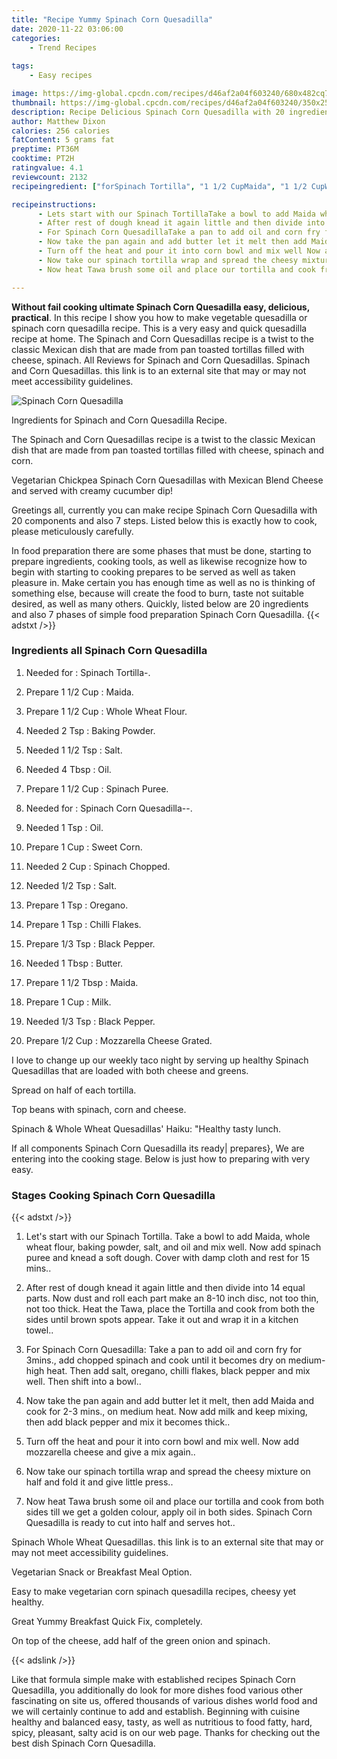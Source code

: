 ```yaml
---
title: "Recipe Yummy Spinach Corn Quesadilla"
date: 2020-11-22 03:06:00
categories:
    - Trend Recipes
    
tags:
    - Easy recipes

image: https://img-global.cpcdn.com/recipes/d46af2a04f603240/680x482cq70/spinach-corn-quesadilla-recipe-main-photo.jpg
thumbnail: https://img-global.cpcdn.com/recipes/d46af2a04f603240/350x250cq70/spinach-corn-quesadilla-recipe-main-photo.jpg
description: Recipe Delicious Spinach Corn Quesadilla with 20 ingredients and 7 stages of easy cooking.
author: Matthew Dixon
calories: 256 calories
fatContent: 5 grams fat
preptime: PT36M
cooktime: PT2H
ratingvalue: 4.1
reviewcount: 2132
recipeingredient: ["forSpinach Tortilla", "1 1/2 CupMaida", "1 1/2 CupWhole Wheat Flour", "2 TspBaking Powder", "1 1/2 TspSalt", "4 TbspOil", "1 1/2 CupSpinach Puree", "forSpinach Corn Quesadilla", "1 TspOil", "1 CupSweet Corn", "2 CupSpinach Chopped", "1/2 TspSalt", "1 TspOregano", "1 TspChilli Flakes", "1/3 TspBlack Pepper", "1 TbspButter", "1 1/2 TbspMaida", "1 CupMilk", "1/3 TspBlack Pepper", "1/2 CupMozzarella Cheese Grated"]

recipeinstructions: 
      - Lets start with our Spinach TortillaTake a bowl to add Maida whole wheat flour baking powder salt and oil and mix well Now add spinach puree and knead a soft dough Cover with damp cloth and rest for 15 mins 
      - After rest of dough knead it again little and then divide into 14 equal parts Now dust and roll each part make an 810 inch disc not too thin not too thick Heat the Tawa place the Tortilla and cook from both the sides until brown spots appear Take it out and wrap it in a kitchen towel 
      - For Spinach Corn QuesadillaTake a pan to add oil and corn fry for 3mins add chopped spinach and cook until it becomes dry on mediumhigh heat Then add salt oregano chilli flakes black pepper and mix well Then shift into a bowl 
      - Now take the pan again and add butter let it melt then add Maida and cook for 23 mins on medium heat Now add milk and keep mixing then add black pepper and mix it becomes thick 
      - Turn off the heat and pour it into corn bowl and mix well Now add mozzarella cheese and give a mix again 
      - Now take our spinach tortilla wrap and spread the cheesy mixture on half and fold it and give little press 
      - Now heat Tawa brush some oil and place our tortilla and cook from both sides till we get a golden colour apply oil in both sides Spinach Corn Quesadilla is ready to cut into half and serves hot

---
```




**Without fail cooking ultimate Spinach Corn Quesadilla easy, delicious, practical**. In this recipe I show you how to make vegetable quesadilla or spinach corn quesadilla recipe. This is a very easy and quick quesadilla recipe at home. The Spinach and Corn Quesadillas recipe is a twist to the classic Mexican dish that are made from pan toasted tortillas filled with cheese, spinach. All Reviews for Spinach and Corn Quesadillas. Spinach and Corn Quesadillas. this link is to an external site that may or may not meet accessibility guidelines.


![Spinach Corn Quesadilla](https://img-global.cpcdn.com/recipes/d46af2a04f603240/680x482cq70/spinach-corn-quesadilla-recipe-main-photo.jpg "Spinach Corn Quesadilla")



Ingredients for Spinach and Corn Quesadilla Recipe.

The Spinach and Corn Quesadillas recipe is a twist to the classic Mexican dish that are made from pan toasted tortillas filled with cheese, spinach and corn.

Vegetarian Chickpea Spinach Corn Quesadillas with Mexican Blend Cheese and served with creamy cucumber dip!


Greetings all, currently you can make recipe Spinach Corn Quesadilla with 20 components and also 7 steps. Listed below this is exactly how to cook, please meticulously carefully.

In food preparation there are some phases that must be done, starting to prepare ingredients, cooking tools, as well as likewise recognize how to begin with starting to cooking prepares to be served as well as taken pleasure in. Make certain you has enough time as well as no is thinking of something else, because will create the food to burn, taste not suitable desired, as well as many others. Quickly, listed below are 20 ingredients and also 7 phases of simple food preparation Spinach Corn Quesadilla.
{{< adstxt />}}

### Ingredients all Spinach Corn Quesadilla


1. Needed for : Spinach Tortilla-.

1. Prepare 1 1/2 Cup : Maida.

1. Prepare 1 1/2 Cup : Whole Wheat Flour.

1. Needed 2 Tsp : Baking Powder.

1. Needed 1 1/2 Tsp : Salt.

1. Needed 4 Tbsp : Oil.

1. Prepare 1 1/2 Cup : Spinach Puree.

1. Needed for : Spinach Corn Quesadilla--.

1. Needed 1 Tsp : Oil.

1. Prepare 1 Cup : Sweet Corn.

1. Needed 2 Cup : Spinach Chopped.

1. Needed 1/2 Tsp : Salt.

1. Prepare 1 Tsp : Oregano.

1. Prepare 1 Tsp : Chilli Flakes.

1. Prepare 1/3 Tsp : Black Pepper.

1. Needed 1 Tbsp : Butter.

1. Prepare 1 1/2 Tbsp : Maida.

1. Prepare 1 Cup : Milk.

1. Needed 1/3 Tsp : Black Pepper.

1. Prepare 1/2 Cup : Mozzarella Cheese Grated.


I love to change up our weekly taco night by serving up healthy Spinach Quesadillas that are loaded with both cheese and greens.

Spread on half of each tortilla.

Top beans with spinach, corn and cheese.

Spinach &amp; Whole Wheat Quesadillas&#39; Haiku: &#34;Healthy tasty lunch.


If all components Spinach Corn Quesadilla its ready| prepares}, We are entering into the cooking stage. Below is just how to preparing with very easy.

### Stages Cooking Spinach Corn Quesadilla

{{< adstxt />}}


1. Let&#39;s start with our Spinach Tortilla.
Take a bowl to add Maida, whole wheat flour, baking powder, salt, and oil and mix well. Now add spinach puree and knead a soft dough. Cover with damp cloth and rest for 15 mins..



1. After rest of dough knead it again little and then divide into 14 equal parts. Now dust and roll each part make an 8-10 inch disc, not too thin, not too thick. Heat the Tawa, place the Tortilla and cook from both the sides until brown spots appear. Take it out and wrap it in a kitchen towel..



1. For Spinach Corn Quesadilla:
Take a pan to add oil and corn fry for 3mins., add chopped spinach and cook until it becomes dry on medium-high heat. Then add salt, oregano, chilli flakes, black pepper and mix well. Then shift into a bowl..



1. Now take the pan again and add butter let it melt, then add Maida and cook for 2-3 mins., on medium heat. Now add milk and keep mixing, then add black pepper and mix it becomes thick..



1. Turn off the heat and pour it into corn bowl and mix well. Now add mozzarella cheese and give a mix again..



1. Now take our spinach tortilla wrap and spread the cheesy mixture on half and fold it and give little press..



1. Now heat Tawa brush some oil and place our tortilla and cook from both sides till we get a golden colour, apply oil in both sides. 
Spinach Corn Quesadilla is ready to cut into half and serves hot..




Spinach Whole Wheat Quesadillas. this link is to an external site that may or may not meet accessibility guidelines.

Vegetarian Snack or Breakfast Meal Option.

Easy to make vegetarian corn spinach quesadilla recipes, cheesy yet healthy.

Great Yummy Breakfast Quick Fix, completely.

On top of the cheese, add half of the green onion and spinach.


{{< adslink />}}

Like that formula simple make with established recipes Spinach Corn Quesadilla, you additionally do look for more dishes food various other fascinating on site us, offered thousands of various dishes world food and we will certainly continue to add and establish. Beginning with cuisine healthy and balanced easy, tasty, as well as nutritious to food fatty, hard, spicy, pleasant, salty acid is on our web page. Thanks for checking out the best dish Spinach Corn Quesadilla.
